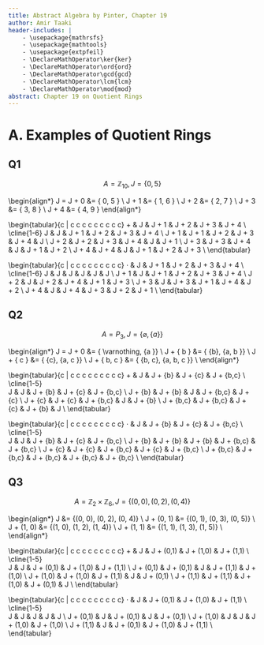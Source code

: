 ```yaml
---
title: Abstract Algebra by Pinter, Chapter 19
author: Amir Taaki
header-includes: |
    - \usepackage{mathrsfs}
    - \usepackage{mathtools}
    - \usepackage{extpfeil}
    - \DeclareMathOperator\ker{ker}
    - \DeclareMathOperator\ord{ord}
    - \DeclareMathOperator\gcd{gcd}
    - \DeclareMathOperator\lcm{lcm}
    - \DeclareMathOperator\mod{mod}
abstract: Chapter 19 on Quotient Rings
---
```


# A. Examples of Quotient Rings

## Q1

$$A = \mathbb{Z}_{10}, J = \{ 0, 5 \}$$

\begin{align*}
J = J + 0 &= \{ 0, 5 \} \\
J + 1 &= \{ 1, 6 \} \\
J + 2 &= \{ 2, 7 \} \\
J + 3 &= \{ 3, 8 \} \\
J + 4 &= \{ 4, 9 \}
\end{align*}

\begin{tabular}{c | c c c c c c c c c}
    $+$ & J   & J + 1 & J + 2 & J + 3 & J + 4 \\
    \cline{1-6}
J     &   J   & J + 1 & J + 2 & J + 3 & J + 4 \\
J + 1 & J + 1 & J + 2 & J + 3 & J + 4 & J     \\
J + 2 & J + 2 & J + 3 & J + 4 & J     & J + 1 \\
J + 3 & J + 3 & J + 4 & J     & J + 1 & J + 2 \\
J + 4 & J + 4 & J     & J + 1 & J + 2 & J + 3 \\
\end{tabular}

\begin{tabular}{c | c c c c c c c c c}
$\cdot$ & J   & J + 1 & J + 2 & J + 3 & J + 4 \\
    \cline{1-6}
J     &   J   & J     & J     & J     & J     \\
J + 1 & J     & J + 1 & J + 2 & J + 3 & J + 4 \\
J + 2 & J     & J + 2 & J + 4 & J + 1 & J + 3 \\
J + 3 & J     & J + 3 & J + 1 & J + 4 & J + 2 \\
J + 4 & J     & J + 4 & J + 3 & J + 2 & J + 1 \\
\end{tabular}

## Q2

$$A = P_3, J = \{ \varnothing, \{a\}\}$$

\begin{align*}
J = J + 0 &= \{ \varnothing, \{a \}\} \\
J + \{ b \} &= \{ \{b\}, \{a, b \}\} \\
J + \{ c \} &= \{ \{c\}, \{a, c \}\} \\
J + \{ b, c \} &= \{ \{b, c\}, \{a, b, c \}\} \\
\end{align*}

\begin{tabular}{c | c c c c c c c c c}
    $+$ &       J         & J + \{b\}   & J + \{c\}   & J + \{b,c\} \\
    \cline{1-5}    
J           &   J         & J + \{b\}   & J + \{c\}   & J + \{b,c\} \\
J + \{b\}   & J + \{b\}   & J           & J + \{b,c\} & J + \{c\}   \\
J + \{c\}   & J + \{c\}   & J + \{b,c\} & J           & J + \{b\}   \\
J + \{b,c\} & J + \{b,c\} & J + \{c\}   & J + \{b\}   & J           \\
\end{tabular}

\begin{tabular}{c | c c c c c c c c c}
$\cdot$ &       J         & J + \{b\}   & J + \{c\}   & J + \{b,c\} \\
    \cline{1-5}    
J           &   J         & J + \{b\}   & J + \{c\}   & J + \{b,c\} \\
J + \{b\}   & J + \{b\}   & J + \{b\}   & J + \{b,c\} & J + \{b,c\} \\
J + \{c\}   & J + \{c\}   & J + \{b,c\} & J + \{c\}   & J + \{b,c\} \\
J + \{b,c\} & J + \{b,c\} & J + \{b,c\} & J + \{b,c\} & J + \{b,c\} \\
\end{tabular}

## Q3

$$A = \mathbb{Z}_2 \times \mathbb{Z}_6, J = \{(0, 0), (0, 2), (0, 4)\}$$

\begin{align*}
J &= \{(0, 0), (0, 2), (0, 4)\} \\
J + (0, 1) &= \{(0, 1), (0, 3), (0, 5)\} \\
J + (1, 0) &= \{(1, 0), (1, 2), (1, 4)\} \\
J + (1, 1) &= \{(1, 1), (1, 3), (1, 5)\} \\
\end{align*}

\begin{tabular}{c | c c c c c c c c c}
    $+$ &       J         & J + (0,1)   & J + (1,0)   & J + (1,1)   \\
    \cline{1-5}    
J           &   J         & J + (0,1)   & J + (1,0)   & J + (1,1)   \\
J + (0,1)   & J + (0,1)   & J           & J + (1,1)   & J + (1,0)   \\
J + (1,0)   & J + (1,0)   & J + (1,1)   & J           & J + (0,1)   \\
J + (1,1)   & J + (1,1)   & J + (1,0)   & J + (0,1)   & J           \\
\end{tabular}

\begin{tabular}{c | c c c c c c c c c}
$\cdot$ &       J         & J + (0,1)   & J + (1,0)   & J + (1,1)   \\
    \cline{1-5}    
J           &   J         & J           & J           & J           \\
J + (0,1)   & J           & J + (0,1)   & J           & J + (0,1)   \\
J + (1,0)   & J           & J           & J + (1,0)   & J + (1,0)   \\
J + (1,1)   & J           & J + (0,1)   & J + (1,0)   & J + (1,1)   \\
\end{tabular}


